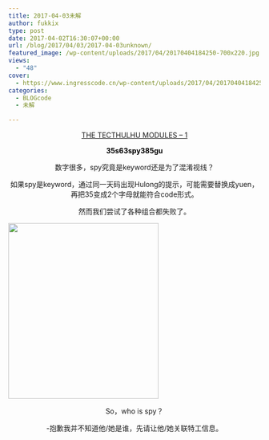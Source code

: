 ```yaml
---
title: 2017-04-03未解
author: fukkix
type: post
date: 2017-04-02T16:30:07+00:00
url: /blog/2017/04/03/2017-04-03unknown/
featured_image: /wp-content/uploads/2017/04/20170404184250-700x220.jpg
views:
  - "48"
cover:
  - https://www.ingresscode.cn/wp-content/uploads/2017/04/20170404184250.jpg
categories:
  - BLOGcode
  - 未解

---
```

<p style="text-align: center;">
  <a href="http://investigate.ingress.com/2017/04/03/the-tecthulhu-modules-1/" target="_blank" rel="noopener">THE TECTHULHU MODULES – 1</a>
</p>

<p style="text-align: center;">
  <span style="color: #000000;"><strong>35s63spy385gu</strong></span>
</p>

<!--more-->

<p style="text-align: center;">
  数字很多，spy究竟是keyword还是为了混淆视线？
</p>

<p style="text-align: center;">
  如果spy是keyword，通过同一天码出现Hulong的提示，可能需要替换成yuen，再把35变成2个字母就能符合code形式。
</p>

<p style="text-align: center;">
  然而我们尝试了各种组合都失败了。
</p>

<img class="size-full wp-image-61 aligncenter" src="https://www.ingresscode.cn/wp-content/uploads/2017/04/3.jpg" alt="" width="300" height="350" srcset="https://www.ingresscode.cn/wp-content/uploads/2017/04/3.jpg 300w, https://www.ingresscode.cn/wp-content/uploads/2017/04/3-257x300.jpg 257w" sizes="(max-width: 300px) 100vw, 300px" />

<p style="text-align: center;">
  So，who is spy？
</p>

<p style="text-align: center;">
  -抱歉我并不知道他/她是谁，先请让他/她关联特工信息。
</p>

&nbsp;

&nbsp;

&nbsp;